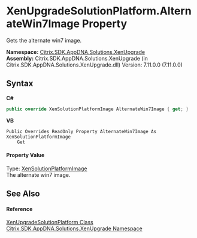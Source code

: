# XenUpgradeSolutionPlatform.AlternateWin7Image Property 
 

Gets the alternate win7 image.

**Namespace:**&nbsp;<a href="2805b95f-a335-5d98-deaf-c0312b394eda">Citrix.SDK.AppDNA.Solutions.XenUpgrade</a><br />**Assembly:**&nbsp;Citrix.SDK.AppDNA.Solutions.XenUpgrade (in Citrix.SDK.AppDNA.Solutions.XenUpgrade.dll) Version: 7.11.0.0 (7.11.0.0)

## Syntax

**C#**
```csharp
public override XenSolutionPlatformImage AlternateWin7Image { get; }
```

**VB**
```vbnet
Public Overrides ReadOnly Property AlternateWin7Image As XenSolutionPlatformImage
	Get
```


#### Property Value
Type: <a href="825dc18e-06f5-8c18-6277-79effd9cd964">XenSolutionPlatformImage</a><br />The alternate win7 image.

## See Also


#### Reference
<a href="48bcdf7c-5ba9-7d5c-97a4-df0ee82d9c4b">XenUpgradeSolutionPlatform Class</a><br /><a href="2805b95f-a335-5d98-deaf-c0312b394eda">Citrix.SDK.AppDNA.Solutions.XenUpgrade Namespace</a><br />
